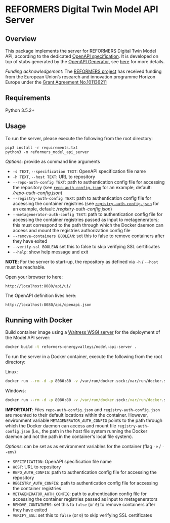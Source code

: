 # REFORMERS Digital Twin Model API Server

## Overview

This package implements the server for REFORMERS Digital Twin Model API, according to the dedicated [OpenAPI specification](https://github.com/REFORMERS-EnergyValleys/reformers-dt-model-api-specs).
It is developed on top of stubs generated by the [OpenAPI Generator](https://openapi-generator.tech), see [here](./GENERATOR.md) for more details.

_Funding acknowledgement_:
The [REFORMERS project](https://reformers-energyvalleys.eu) has received funding from the European Union’s research and innovation programme Horizon Europe under the [Grant Agreement No.101136211](https://cordis.europa.eu/project/id/101136211)


## Requirements
Python 3.5.2+

## Usage

To run the server, please execute the following from the root directory:

```
pip3 install -r requirements.txt
python3 -m reformers_model_api_server
```

*Options*: provide as command line arguments

+ `-s TEXT`, `--specification TEXT`: OpenAPI specification file name
+ `-h TEXT`, `--host TEXT`: URL to repository
+ `--repo-auth-config TEXT`: path to authentication config file for accessing the repository (see [`repo-auth-config.json`](./repo-auth-config.json) for an example, default: */repo-auth-config.json*)
+ `--registry-auth-config TEXT`: path to authentication config file for accessing the container registries (see [`registry-auth-config.json`](./registry-auth-config.json) for an example, default: */registry-auth-config.json*)
+ `--metagenerator-auth-config TEXT`: path to authentication config file for accessing the container registries passed as input to metagenerators; this must correspond to the path through which the Docker daemon can access and mount the registries authorization config file
+ `--remove-containers BOOLEAN`: set this to false to remove containers after they have exited
+ `--verify-ssl BOOLEAN` set this to false to skip verifying SSL certificates
+ `--help`: show help message and exit

**NOTE**:
For the server to start-up, the repository as defined via `-h` / `--host` must be reachable.

Open your browser to here:

```
http://localhost:8080/api/ui/
```

The OpenAPI definition lives here:

```
http://localhost:8080/api/openapi.json
```

## Running with Docker

Build container image using a [Waitress WSGI server](https://docs.pylonsproject.org/projects/waitress/en/latest/) for the deployment of the Model API server:
```sh
docker build -t reformers-energyvalleys/model-api-server .
```

To run the server in a Docker container, execute the following from the root directory:

Linux:
```bash
docker run --rm -d -p 8080:80 -v /var/run/docker.sock:/var/run/docker.sock -v $PWD/repo-auth-config.json:/repo-auth-config.json -v $PWD/registry-auth-config.json:/registry-auth-config.json -e METAGENERATOR_AUTH_CONFIG=$PWD/registry-auth-config.json reformers-energyvalleys/model-api-server
```

Windows:
```cmd
docker run --rm -d -p 8080:80 -v /var/run/docker.sock:/var/run/docker.sock -v %CD%\repo-auth-config.json:/repo-auth-config.json -v %CD%\registry-auth-config.json:/registry-auth-config.json -e METAGENERATOR_AUTH_CONFIG=%CD%\registry-auth-config.json reformers-energyvalleys/model-api-server
```

**IMPORTANT**:
Files `repo-auth-config.json` and `registry-auth-config.json` are mounted to their default locations within the container.
However, environment variable `METAGENERATOR_AUTH_CONFIG` points to the path through which the Docker daemon can access and mount file `registry-auth-config.json` (i.e., the path in the host file system running the Docker daemon and not the path in the container's local file system).

*Options*: can be set as as environment variables for the container (flag `-e` / `--env`)

+ `SPECIFICATION`: OpenAPI specification file name
+ `HOST`: URL to repository
+ `REPO_AUTH_CONFIG`: path to authentication config file for accessing the repository
+ `REGISTRY_AUTH_CONFIG`: path to authentication config file for accessing the container registries
+ `METAGENERATOR_AUTH_CONFIG`: path to authentication config file for accessing the container registries passed as input to metagenerators
+ `REMOVE_CONTAINERS`: set this to `false` (or `0`) to remove containers after they have exited
+ `VERIFY_SSL`: set this to `false` (or `0`) to skip verifying SSL certificates
